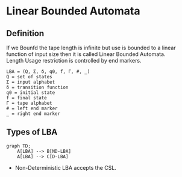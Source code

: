 # Linear Bounded Automata

## Definition

If we Bounfd the tape length is infinite but use is bounded to a linear function of input size then it is called Linear Bounded Automata.  
Length Usage restriction is controlled by end markers.

```text
LBA = (Q, Σ, δ, q0, f, Γ, #, _)
Q = set of states
Σ = input alphabet
δ = transition function
q0 = initial state
f = final state
Γ = tape alphabet
# = left end marker
_ = right end marker
```

## Types of LBA

```mermaid
graph TD;
    A[LBA] --> B[ND-LBA]
    A[LBA] --> C[D-LBA]
```
- Non-Deterministic LBA accepts the CSL.